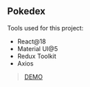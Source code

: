 ## Pokedex

Tools used for this project:

- React@18
- Material UI@5
- Redux Toolkit
- Axios

> [DEMO](https://n-pokedex.netlify.app/)
